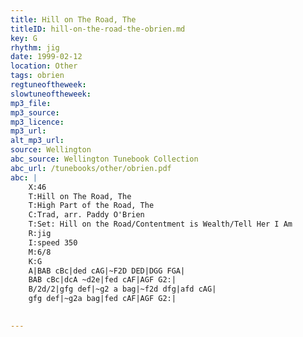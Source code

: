 ```yaml
---
title: Hill on The Road, The
titleID: hill-on-the-road-the-obrien.md
key: G
rhythm: jig
date: 1999-02-12
location: Other
tags: obrien
regtuneoftheweek:
slowtuneoftheweek:
mp3_file:
mp3_source:
mp3_licence:
mp3_url:
alt_mp3_url:
source: Wellington
abc_source: Wellington Tunebook Collection
abc_url: /tunebooks/other/obrien.pdf
abc: |
    X:46
    T:Hill on The Road, The
    T:High Part of the Road, The
    C:Trad, arr. Paddy O'Brien
    T:Set: Hill on the Road/Contentment is Wealth/Tell Her I Am
    R:jig
    I:speed 350
    M:6/8
    K:G
    A|BAB cBc|ded cAG|~F2D DED|DGG FGA|
    BAB cBc|dcA ~d2e|fed cAF|AGF G2:|
    B/2d/2|gfg def|~g2 a bag|~f2d dfg|afd cAG|
    gfg def|~g2a bag|fed cAF|AGF G2:|
    

---
```


